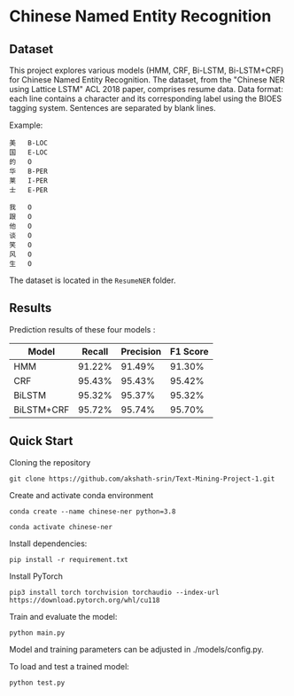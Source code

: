 # Chinese Named Entity Recognition

## Dataset
This project explores various models (HMM, CRF, Bi-LSTM, Bi-LSTM+CRF) for Chinese Named Entity Recognition. The dataset, from the "Chinese NER using Lattice LSTM" ACL 2018 paper, comprises resume data. Data format: each line contains a character and its corresponding label using the BIOES tagging system. Sentences are separated by blank lines.

Example:

```
美	B-LOC
国	E-LOC
的	O
华	B-PER
莱	I-PER
士	E-PER

我	O
跟	O
他	O
谈	O
笑	O
风	O
生	O 
```

The dataset is located in the `ResumeNER` folder.

## Results
Prediction results of these four models :

| Model       | Recall  | Precision | F1 Score |
|-------------|---------|-----------|----------|
| HMM         | 91.22%  | 91.49%    | 91.30%   |
| CRF         | 95.43%  | 95.43%    | 95.42%   |
| BiLSTM      | 95.32%  | 95.37%    | 95.32%   |
| BiLSTM+CRF  | 95.72%  | 95.74%    | 95.70%   |


## Quick Start

Cloning the repository

```
git clone https://github.com/akshath-srin/Text-Mining-Project-1.git
```

Create and activate conda environment

```
conda create --name chinese-ner python=3.8

conda activate chinese-ner
```

Install dependencies:

```
pip install -r requirement.txt
```

Install PyTorch

```
pip3 install torch torchvision torchaudio --index-url https://download.pytorch.org/whl/cu118
```

Train and evaluate the model:

```
python main.py
```

Model and training parameters can be adjusted in ./models/config.py.

To load and test a trained model:

```shell
python test.py
```
